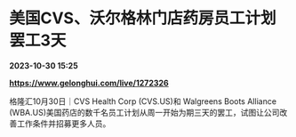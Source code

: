 # 美国CVS、沃尔格林门店药房员工计划罢工3天

**2023-10-30 15:25**

**https://www.gelonghui.com/live/1272326**

格隆汇10月30日｜CVS Health Corp (CVS.US)和 Walgreens Boots Alliance (WBA.US)美国药店的数千名员工计划从周一开始为期三天的罢工，试图让公司改善工作条件并招募更多人员。